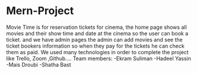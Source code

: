 # Mern-Project
Movie Time is for reservation tickets for cinema, the home page shows all movies and their show time and date at the cinema so the user can book a ticket.
and we have admin pages the admin can add movies and see the ticket bookers information so when they pay for the tickets he can check them as paid.
We used many technologies in order to complete the project like Trello, Zoom ,Github....
Team members:
-Ekram Suliman
-Hadeel Yassin
-Mais Droubi
-Shatha Bast
